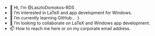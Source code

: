 - 👋 Hi, I’m @LaszloDomokos-RDS
- 👀 I’m interested in LaTeX and app development for Windows.
- 🌱 I’m currently learning GitHub... :)
- 💞️ I’m looking to collaborate on LaTeX and Windows app development.
- 📫 How to reach me here or on my corporate email address.

<!---
LaszloDomokos-RDS/LaszloDomokos-RDS is a ✨ special ✨ repository because its `README.md` (this file) appears on your GitHub profile.
You can click the Preview link to take a look at your changes.
--->
